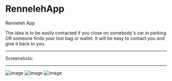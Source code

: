 # RennelehApp
Renneleh App 
<p>
  The idea is to be easily contacted if you close on somebody's car in parking OR someone finds your lost bag or wallet. 
  It will be easy to contact you and give it back to you.
  </p>
  
  <hr>
  
  Screenshots:
  
  <hr>
  
  ![image](https://user-images.githubusercontent.com/79745120/168479327-2dfb8d90-51a1-4f48-a12e-c32994eb1b62.png)
  ![image](https://user-images.githubusercontent.com/79745120/168479373-215c319c-3275-4f05-8dc7-d7e20b73d6f0.png)
  ![image](https://user-images.githubusercontent.com/79745120/168479355-2607df35-260b-4f0a-b2c7-6d4435c469ee.png)
